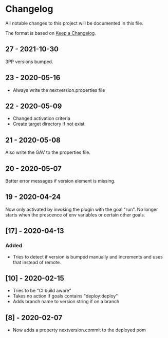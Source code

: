 # Changelog

All notable changes to this project will be documented in this file.

The format is based on [Keep a Changelog](https://keepachangelog.com/en/1.0.0/).

## 27 - 2021-10-30

3PP versions bumped.

## 23 - 2020-05-16

- Always write the nextversion.properties file

## 22 - 2020-05-09

- Changed activation criteria
- Create target directory if not exist

## 21 - 2020-05-08

Also write the GAV to the properties file.

## 20 - 2020-05-07

Better error messages if version element is missing.

## 19 - 2020-04-24

Now only activated by invoking the plugin with the goal "run".
No longer starts when the prescence of env variables or certain other goals.

## [17] - 2020-04-13

### Added

- Tries to detect if version is bumped manually and increments and uses that instead of remote.

## [10] - 2020-02-15

- Tries to be "CI build aware"
- Takes no action if goals contains "deploy:deploy"
- Adds branch name to version string if on a branch

## [8] - 2020-02-07

- Now adds a property nextversion.commit to the deployed pom
